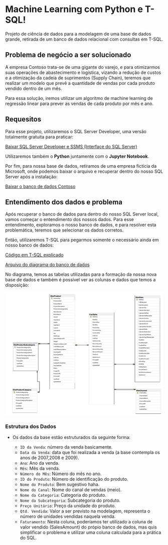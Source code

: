 # Machine Learning com Python e T-SQL!
Projeto de ciência de dados para a modelagem de uma base de dados grande, retirada de um banco de dados relacional com consultas em T-SQL.

## Problema de negócio a ser solucionado

A empresa Contoso trata-se de uma gigante do varejo, e para otimizarmos suas operações de abastecimento e logística, vizando a redução de custos e a otimização da cadeia de suprimentos (Supply Chain), teremos que realizar um modelo que prevê a quantidade de vendas por cada produto vendido dentro de um mês.

Para essa solução, iremos utilizar um algoritmo de  machine learning de regressão linear para prever as vendas de cada produto por mês e ano.

## Requesitos
Para esse projeto, utilizaremos o SQL Server Developer, uma versão totalmente gratuita para praticar:

[Baixar SQL Server Developer e SSMS (Interface do SQL Server)](https://www.microsoft.com/pt-br/sql-server/sql-server-downloads)

Utilizaremos também o **Python** juntamente com o **Jupyter Notebook**.

Por fim, para nossa base de dados, retiramos de uma empresa fictícia da Microsoft, onde podemos baixar o arquivo e recuperar dentro do nosso SQL Server após a instalação:

[Baixar o banco de dados Contoso](https://www.microsoft.com/en-us/download/details.aspx?id=18279)

## Entendimento dos dados e problema
Após recuperar o banco de dados para dentro do nosso SQL Server local, vamos começar o entendimento dos nossos dados.
Para esse entendimento, exploramos o nosso banco de dados, e para resolver esta problemática, teremos que selecionar os dados corretos.

Então, utilizaremos T-SQL para pegarmos somente o necessário ainda em nosso banco de dados:

[Código em T-SQL explicado](T-SQL/Base%20de%20dados.sql)

[Arquivo do diagrama do banco de dados](T-SQL/Diagrama.pdf)

No diagrama, temos as tabelas utilizadas para a formação da nossa nova base de dados e também é possível ver as colunas e dados que temos a disposição:

![arq](Img/tabelas_utilizadas.PNG)

### Estrutura dos Dados

- Os dados da base estão estruturados da seguinte forma:

    - `ID da Venda`: número da venda basicamente.
    - `Data da Venda`: data que foi realizada a venda (a base contempla os anos de 2007,2008 e 2009).
    - `Ano`: Ano da venda.
    - `Mês`: Mês da venda.
    - `Número do Mês`: Número do mês no ano.
    - `ID do Produto`: Número de identificação do produto.
    - `Nome do Produto`: Bem sugestivo haha.
    - `Nome do Canal`: Nome do canal de vendas (meio).
    - `Nome da Categoria`: Categoria do produto.
    - `Nome da Subcategoria`: Subcategoria do produto.
    - `Preço Unitário`: Preço da unidade do produto.
    - `Qtd. Vendida`: Valor a ser previsto na modelagem, representa o número de unidades vendidas naquela venda.
    - `Faturamento`: Nesta coluna, poderíamos ter utilizado a coluna de valor vendido (SalesAmount) do própio banco de dados, mas quis simplificar o problema e utilizar uma coluna calculada para a prática do SQL.
